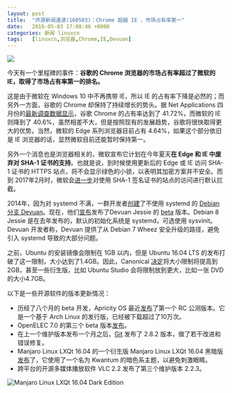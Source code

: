 ```yaml
---
layout: post
title:	"开源新闻速递(160503)：Chrome 超越 IE ，市场占有率第一"
date:	2016-05-03 17:08:46 +0800 
categories:	新闻 linuxcn 
tags:	[linuxcn,浏览器,Chrome,IE,Devuan]
---
```



![](/Asserts/Images//attachment/album/201605/03/170031caccehv26js0pypj.jpg)


今天有一个里程碑的事件：**谷歌的 Chrome 浏览器的市场占有率超过了微软的 IE，取得了市场占有率第一的排名。**


这是由于微软在 Windows 10 中不再携带 IE，所以 IE 的占有率下降是必然的；而另外一方面，谷歌的 Chrome 却保持了持续增长的势头。据 Net Applications 四月份的[最新调查数据显示](http://marketshare.hitslink.com/browser-market-share.aspx?qprid=1&qpcustomb=0)，谷歌 Chrome 的占有率达到了 41.72%，而微软的 IE 则降到了 40.6%，虽然相差不大，但是按照现有的发展趋势，谷歌将很快取得更大的优势。当然，微软的 Edge 系列浏览器目前占有 4.64%，如果这个部分依旧是 IE 浏览器的话，显然微软目前还能暂时保持第一。


另外一个消息也是浏览器相关的，微软宣布它计划在今年夏天**在 Edge 和 IE 中废弃对 SHA-1 证书的支持**。也就是说，到时候使用更新后的 Edge 或 IE 访问 SHA-1 证书的 HTTPS 站点，将不会显示绿色的小锁，以表明其加密方案并不安全。而到 2017年2月时，微软会[进一步](https://blogs.windows.com/msedgedev/2016/04/29/sha1-deprecation-roadmap/)对使用 SHA-1 签名证书的站点的访问进行默认拦截。


2014年，因为对 systemd 不满，一群开发者[创建](/article-4512-1.html)了不使用 systemd 的 [Debian 分支 Devuan](/article-4335-1.html)。现在，他们[宣布](http://lwn.net/Articles/685521/)发布了Devuan Jessie 的 [beta](https://files.devuan.org/) 版本。Debian 8 Jessie 是在去年发布的，默认的初始化系统是 systemd，可选使用 sysvinit。Devuan 开发者称，Devuan 提供了从 Debian 7 Wheez 安全升级的路径，避免引入 systemd 导致的大部分问题。


之前，Ubuntu 的安装镜像会限制在 1GB 以内，但是 Ubuntu 16.04 LTS 的发布打破了这一限制，大小达到了1.4GB。因此，Canonical [决定](https://lists.ubuntu.com/archives/ubuntu-release/2016-May/003739.html)将大小限制将提高到 2GB，甚至一些衍生版，比如 Ubuntu Studio 会将限制放到更大，比如一张 DVD 的大小4.7GB。


以下是一些开源软件的版本更新情况：


* 历经了八个月的 beta 开发，Apricity OS 最近[发布](http://apricityos.com/blog/index.php/2016/05/01/apricity-os-04-2016-beta-rc1-release/)了第一个 RC 公测版本。它是一个基于 Arch Linux 的发行版，已经被下载超过了10万次。
* OpenELEC 7.0 的第三个 beta 版本[发布](http://openelec.tv/news/22-releases/180-beta-openelec-7-0-beta-3-released)。
* 在上一个维护版本发布一个月之后，[Git](https://git-scm.com/) 发布了 2.8.2 版本，做了若干改进和错误修复。
* Manjaro Linux LXQt 16.04 的一个衍生版 Manjaro Linux LXQt 16.04 黑暗版[发布](http://manjaro.github.io/Manjaro-Lxqt-dark-16.04-released/)了，它使用了一个名为 Kwantum 的暗色系主题，以避免刺激眼睛。
* 跨平台的开源多媒体播放软件 VLC 2.2 发布了第三个维护版本 2.2.3。


![Manjaro Linux LXQt 16.04 Dark Edition](/Asserts/Images//attachment/album/201605/03/170849w2i5r0bbaib2beai.jpg)
